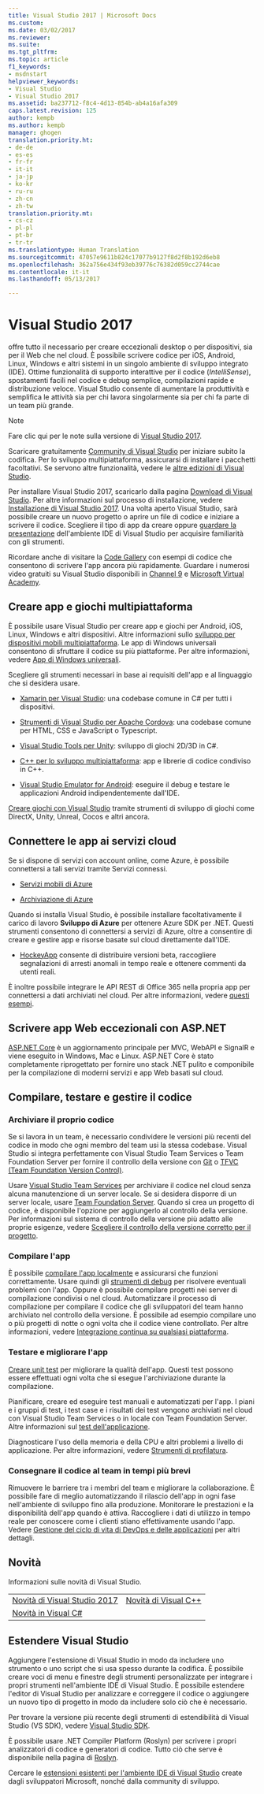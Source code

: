 ```yaml
---
title: Visual Studio 2017 | Microsoft Docs
ms.custom: 
ms.date: 03/02/2017
ms.reviewer: 
ms.suite: 
ms.tgt_pltfrm: 
ms.topic: article
f1_keywords:
- msdnstart
helpviewer_keywords:
- Visual Studio
- Visual Studio 2017
ms.assetid: ba237712-f8c4-4d13-854b-ab4a16afa309
caps.latest.revision: 125
author: kempb
ms.author: kempb
manager: ghogen
translation.priority.ht:
- de-de
- es-es
- fr-fr
- it-it
- ja-jp
- ko-kr
- ru-ru
- zh-cn
- zh-tw
translation.priority.mt:
- cs-cz
- pl-pl
- pt-br
- tr-tr
ms.translationtype: Human Translation
ms.sourcegitcommit: 47057e9611b824c17077b9127f8d2f8b192d6eb8
ms.openlocfilehash: 362a756e434f93eb39776c76382d059cc2744cae
ms.contentlocale: it-it
ms.lasthandoff: 05/13/2017

---
```

# <a name="welcome-to-visual-studio-2017"></a>Visual Studio 2017
offre tutto il necessario per creare eccezionali desktop o per dispositivi, sia per il Web che nel cloud. È possibile scrivere codice per iOS, Android, Linux, Windows e altri sistemi in un singolo ambiente di sviluppo integrato (IDE). Ottime funzionalità di supporto interattive per il codice (*IntelliSense*), spostamenti facili nel codice e debug semplice, compilazioni rapide e distribuzione veloce. Visual Studio consente di aumentare la produttività e semplifica le attività sia per chi lavora singolarmente sia per chi fa parte di un team più grande.  

> [!NOTE]
>  Fare clic qui per le note sulla versione di [Visual Studio 2017](https://go.microsoft.com/fwlink/?linkid=834799).    

 Scaricare gratuitamente [Community di Visual Studio](http://go.microsoft.com/fwlink/?LinkId=517106) per iniziare subito la codifica. Per lo sviluppo multipiattaforma, assicurarsi di installare i pacchetti facoltativi. Se servono altre funzionalità, vedere le [altre edizioni di Visual Studio](http://www.visualstudio.com).

 Per installare Visual Studio 2017, scaricarlo dalla pagina [Download di Visual Studio](http://www.visualstudio.com/downloads/download-visual-studio-vs.aspx). Per altre informazioni sul processo di installazione, vedere [Installazione di Visual Studio 2017](https://go.microsoft.com/fwlink/?linkid=833223). Una volta aperto Visual Studio, sarà possibile creare un nuovo progetto o aprire un file di codice e iniziare a scrivere il codice. Scegliere il tipo di app da creare oppure [guardare la presentazione](https://go.microsoft.com/fwlink/?linkid=833058) dell'ambiente IDE di Visual Studio per acquisire familiarità con gli strumenti.

 Ricordare anche di visitare la [Code Gallery](https://code.msdn.microsoft.com/) con esempi di codice che consentono di scrivere l'app ancora più rapidamente. Guardare i numerosi video gratuiti su Visual Studio disponibili in [Channel 9](https://channel9.msdn.com/VisualStudio) e [Microsoft Virtual Academy](https://mva.microsoft.com/product-training/visual-studio-courses#!jobf=Developer&lang=1033).

## <a name="build-cross-platform-apps-and-games"></a>Creare app e giochi multipiattaforma  
 È possibile usare Visual Studio per creare app e giochi per Android, iOS, Linux, Windows e altri dispositivi. Altre informazioni sullo [sviluppo per dispositivi mobili multipiattaforma](cross-platform/cross-platform-mobile-development-in-visual-studio.md).  Le app di Windows universali consentono di sfruttare il codice su più piattaforme. Per altre informazioni, vedere [App di Windows universali](https://dev.windows.com/en-us/windows-apps).

 Scegliere gli strumenti necessari in base ai requisiti dell'app e al linguaggio che si desidera usare.  

- [Xamarin per Visual Studio](cross-platform/build-apps-with-native-ui-using-xamarin-in-visual-studio.md): una codebase comune in C# per tutti i dispositivi.

- [Strumenti di Visual Studio per Apache Cordova](cross-platform/visual-studio-tools-for-apache-cordova.md): una codebase comune per HTML, CSS e JavaScript o Typescript.

- [Visual Studio Tools per Unity](cross-platform/visual-studio-tools-for-unity.md): sviluppo di giochi 2D/3D in C#.

- [C++ per lo sviluppo multipiattaforma](cross-platform/visual-cpp-for-cross-platform-mobile-development.md): app e librerie di codice condiviso in C++.

- [Visual Studio Emulator for Android](cross-platform/visual-studio-emulator-for-android.md): eseguire il debug e testare le applicazioni Android indipendentemente dall'IDE.

[Creare giochi con Visual Studio](https://www.visualstudio.com/vs/game-development/) tramite strumenti di sviluppo di giochi come DirectX, Unity, Unreal, Cocos e altri ancora.

## <a name="connect-your-apps-to-cloud-services"></a>Connettere le app ai servizi cloud  
 Se si dispone di servizi con account online, come Azure, è possibile connettersi a tali servizi tramite Servizi connessi.

- [Servizi mobili di Azure](http://azure.microsoft.com/documentation/services/mobile-services/)  

- [Archiviazione di Azure](http://azure.microsoft.com/documentation/services/storage/)  

Quando si installa Visual Studio, è possibile installare facoltativamente il carico di lavoro **Sviluppo di Azure** per ottenere Azure SDK per .NET. Questi strumenti consentono di connettersi a servizi di Azure, oltre a consentire di creare e gestire app e risorse basate sul cloud direttamente dall'IDE.

- [HockeyApp](https://www.visualstudio.com/hockey-app/) consente di distribuire versioni beta, raccogliere segnalazioni di arresti anomali in tempo reale e ottenere commenti da utenti reali.

È inoltre possibile integrare le API REST di Office 365 nella propria app per connettersi a dati archiviati nel cloud. Per altre informazioni, vedere [questi esempi](https://github.com/OfficeDev/?utf8=%E2%9C%93&query=o365).

## <a name="write-great-web-apps-with-aspnet"></a>Scrivere app Web eccezionali con ASP.NET  
 [ASP.NET Core](http://www.asp.net/core/overview) è un aggiornamento principale per MVC, WebAPI e SignalR e viene eseguito in Windows, Mac e Linux.  ASP.NET Core è stato completamente riprogettato per fornire uno stack .NET pulito e componibile per la compilazione di moderni servizi e app Web basati sul cloud.  

## <a name="build-test-and-manage-your-code"></a>Compilare, testare e gestire il codice  

### <a name="check-in-your-code"></a>Archiviare il proprio codice  
 Se si lavora in un team, è necessario condividere le versioni più recenti del codice in modo che ogni membro del team usi la stessa codebase. Visual Studio si integra perfettamente con Visual Studio Team Services o Team Foundation Server per fornire il controllo della versione con [Git](https://www.visualstudio.com/en-us/docs/git/overview) o [TFVC (Team Foundation Version Control)](https://www.visualstudio.com/en-us/docs/tfvc/overview).

 Usare [Visual Studio Team Services](https://www.visualstudio.com/team-services/) per archiviare il codice nel cloud senza alcuna manutenzione di un server locale. Se si desidera disporre di un server locale, usare [Team Foundation Server](https://www.visualstudio.com/tfs/). Quando si crea un progetto di codice, è disponibile l'opzione per aggiungerlo al controllo della versione. Per informazioni sul sistema di controllo della versione più adatto alle proprie esigenze, vedere [Scegliere il controllo della versione corretto per il progetto](https://www.visualstudio.com/en-us/docs/tfvc/comparison-git-tfvc).  

### <a name="build-your-app"></a>Compilare l'app  
 È possibile [compilare l'app localmente](ide/compiling-and-building-in-visual-studio.md) e assicurarsi che funzioni correttamente. Usare quindi gli [strumenti di debug](debugger/debugging-in-visual-studio.md) per risolvere eventuali problemi con l'app. Oppure è possibile compilare progetti nei server di compilazione condivisi o nel cloud. Automatizzare il processo di compilazione per compilare il codice che gli sviluppatori del team hanno archiviato nel controllo della versione. È possibile ad esempio compilare uno o più progetti di notte o ogni volta che il codice viene controllato. Per altre informazioni, vedere [Integrazione continua su qualsiasi piattaforma](https://www.visualstudio.com/en-us/docs/build/overview).

### <a name="test-and-improve-your-app"></a>Testare e migliorare l'app  
[Creare unit test](test/unit-test-your-code.md) per migliorare la qualità dell'app. Questi test possono essere effettuati ogni volta che si esegue l'archiviazione durante la compilazione.  

Pianificare, creare ed eseguire test manuali e automatizzati per l'app. I piani e i gruppi di test, i test case e i risultati dei test vengono archiviati nel cloud con Visual Studio Team Services o in locale con Team Foundation Server. Altre informazioni sul [test dell'applicazione](test/improve-code-quality.md).  

Diagnosticare l'uso della memoria e della CPU e altri problemi a livello di applicazione. Per altre informazioni, vedere [Strumenti di profilatura](profiling/profiling-tools.md).

### <a name="deliver-your-teams-code-faster"></a>Consegnare il codice al team in tempi più brevi  
 Rimuovere le barriere tra i membri del team e migliorare la collaborazione. È possibile fare di meglio automatizzando il rilascio dell'app in ogni fase nell'ambiente di sviluppo fino alla produzione. Monitorare le prestazioni e la disponibilità dell'app quando è attiva. Raccogliere i dati di utilizzo in tempo reale per conoscere come i clienti stiano effettivamente usando l'app. Vedere [Gestione del ciclo di vita di DevOps e delle applicazioni](https://www.visualstudio.com/en-us/docs/vsts-tfs-overview) per altri dettagli.  

## <a name="whats-new"></a>Novità  
Informazioni sulle novità di Visual Studio.

|||  
|-|-|  
|[Novità di Visual Studio 2017](ide/whats-new-in-visual-studio.md)|[Novità di Visual C++](/cpp/top/what-s-new-for-visual-cpp-in-visual-studio)
|[Novità in Visual C#](/dotnet/articles/csharp/csharp-7)|


## <a name="extend-visual-studio"></a>Estendere Visual Studio  
Aggiungere l'estensione di Visual Studio in modo da includere uno strumento o uno script che si usa spesso durante la codifica. È possibile creare voci di menu e finestre degli strumenti personalizzate per integrare i propri strumenti nell'ambiente IDE di Visual Studio. È possibile estendere l'editor di Visual Studio per analizzare e correggere il codice o aggiungere un nuovo tipo di progetto in modo da includere solo ciò che è necessario.  

Per trovare la versione più recente degli strumenti di estendibilità di Visual Studio (VS SDK), vedere [Visual Studio SDK](extensibility/visual-studio-sdk.md).  

È possibile usare .NET Compiler Platform (Roslyn) per scrivere i propri analizzatori di codice e generatori di codice. Tutto ciò che serve è disponibile nella pagina di [Roslyn](https://github.com/dotnet/Roslyn).  

Cercare le [estensioni esistenti per l'ambiente IDE di Visual Studio](https://visualstudiogallery.msdn.microsoft.com/) create dagli sviluppatori Microsoft, nonché dalla community di sviluppo.  

